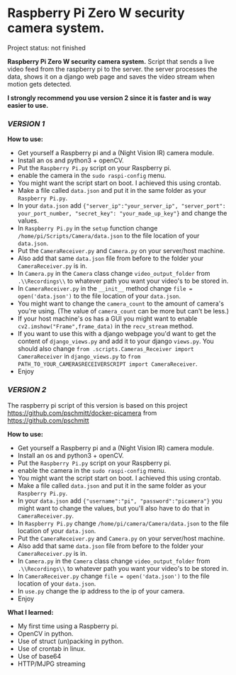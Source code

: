 # Raspberry Pi Zero W security camera system.

Project status: not finished

**Raspberry Pi Zero W security camera system.**
Script that sends a live video feed from the raspberry pi to the server.
the server processes the data, shows it on a django web page and saves the video stream when motion gets detected.

**I strongly recommend you use version 2 since it is faster and is way easier to use.**

### _VERSION 1_


**How to use:**
- Get yourself a Raspberry pi and a (Night Vision IR) camera module.
- Install an os and python3 + openCV.
- Put the `Raspberry Pi.py` script on your Raspberry pi.
- enable the camera in the `sudo raspi-config` menu.
- You might want the script start on boot. I achieved this using crontab.
- Make a file called `data.json` and put it in the same folder as your `Raspberry Pi.py`.
- In your `data.json` add `{"server_ip":"your_server_ip", "server_port": your_port_number, "secret_key": "your_made_up_key"}` and change the values.
- In `Raspberry Pi.py` in the `setup` function change `/home/pi/Scripts/Camera/data.json` to the file location of your `data.json`.
- Put the `CameraReceiver.py` and `Camera.py` on your server/host machine.
- Also add that same `data.json` file from before to the folder your `CameraReceiver.py` is in.
- In `Camera.py` in the `Camera` class change `video_output_folder` from `.\\Recordings\\` to whatever path you want your video's to be stored in.
- In `CameraReceiver.py` in the `__init__` method change `file = open('data.json')` to the file location of your `data.json`.
- You might want to change the `camera_count` to the amount of camera's you're using. (The value of `camera_count` can be more but can't be less.)
- If your host machine's os has a GUI you might want to enable `cv2.imshow("Frame",frame_data)` in the `recv_stream` method.
- If you want to use this with a django webpage you'd want to get the content of `django_views.py` and add it to your django `views.py`. You should also change `from .scripts.Cameras_Receiver import CameraReceiver` in `django_views.py` to `from PATH_TO_YOUR_CAMERASRECEIVERSCRIPT import CameraReceiver`.
- Enjoy

### _VERSION 2_
The raspberry pi script of this version is based on this project https://github.com/pschmitt/docker-picamera from https://github.com/pschmitt

**How to use:**
- Get yourself a Raspberry pi and a (Night Vision IR) camera module.
- Install an os and python3 + openCV.
- Put the `Raspberry Pi.py` script on your Raspberry pi.
- enable the camera in the `sudo raspi-config` menu.
- You might want the script start on boot. I achieved this using crontab.
- Make a file called `data.json` and put it in the same folder as your `Raspberry Pi.py`.
- In your `data.json` add `{"username":"pi", "password":"picamera"}` you might want to change the values, but you'll also have to do that in `CameraReceiver.py`.
- In `Raspberry Pi.py` change `/home/pi/camera/Camera/data.json` to the file location of your `data.json`.
- Put the `CameraReceiver.py` and `Camera.py` on your server/host machine.
- Also add that same `data.json` file from before to the folder your `CameraReceiver.py` is in.
- In `Camera.py` in the `Camera` class change `video_output_folder` from `.\\Recordings\\` to whatever path you want your video's to be stored in.
- In `CameraReceiver.py` change `file = open('data.json')` to the file location of your `data.json`.
- In `use.py` change the ip address to the ip of your camera.
- Enjoy

**What I learned:**
- My first time using a Raspberry pi.
- OpenCV in python.
- Use of struct (un)packing in python.
- Use of crontab in linux.
- Use of base64
- HTTP/MJPG streaming
